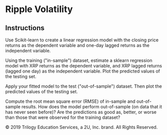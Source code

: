 # Ripple Volatility

## Instructions

Use Scikit-learn to create a linear regression model with the closing price returns as the dependent variable and one-day lagged returns as the independent variable.

Using the training ("in-sample") dataset, estimate a sklearn regression model with XRP returns as the dependent variable, and XRP lagged returns (lagged one day) as the independent variable. Plot the predicted values of the testing set.

Apply your fitted model to the test ("out-of-sample") dataset. Then plot the predicted values of the testing set.

Compute the root mean square error (RMSE) of in-sample and out-of-sample results. How does the model perform out-of-sample (on data that it has never seen before)? Are the predictions as good as, better, or worse than those that were observed for the training dataset?



© 2019 Trilogy Education Services, a 2U, Inc. brand. All Rights Reserved.